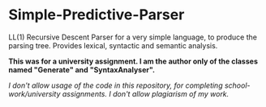 # Simple-Predictive-Parser
LL(1) Recursive Descent Parser for a very simple language, to produce the parsing tree. Provides lexical, syntactic and semantic analysis.

**This was for a university assignment. I am the author only of the classes named "Generate" and "SyntaxAnalyser".**

*I don't allow usage of the code in this repository, for completing school-work/university assignments. I don't allow plagiarism of my work.*
